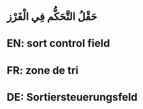 # حَقْلُ التَّحَكُّم فِي الْفَرْز

# EN: sort control field

# FR: zone de tri

# DE: Sortiersteuerungsfeld
